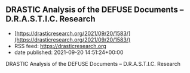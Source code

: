 ## DRASTIC Analysis of the DEFUSE Documents – D.R.A.S.T.I.C. Research
 - [https://drasticresearch.org/2021/09/20/1583/](https://drasticresearch.org/2021/09/20/1583/)
 - RSS feed: https://drasticresearch.org
 - date published: 2021-09-20 14:51:24+00:00

DRASTIC Analysis of the DEFUSE Documents – D.R.A.S.T.I.C. Research

